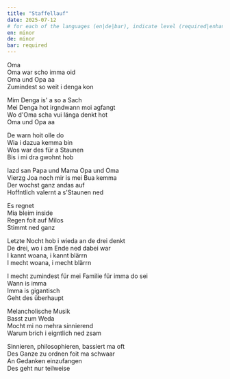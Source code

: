 ```yaml
---
title: "Staffellauf"
date: 2025-07-12
# for each of the languages (en|de|bar), indicate level (required|enhancing|minor|none)
en: minor
de: minor
bar: required
---
```

Oma  
Oma war scho imma oid  
Oma und Opa aa  
Zumindest so weit i denga kon

Mim Denga is' a so a Sach  
Mei Denga hot irgndwann moi agfangt  
Wo d'Oma scha vui länga denkt hot  
Oma und Opa aa

De warn hoit olle do  
Wia i dazua kemma bin  
Wos war des für a Staunen  
Bis i mi dra gwohnt hob

Iazd san Papa und Mama Opa und Oma  
Vierzg Joa noch mir is mei Bua kemma  
Der wochst ganz andas auf  
Hoffntlich valernt a s'Staunen ned

Es regnet  
Mia bleim inside  
Regen foit auf Milos  
Stimmt ned ganz

Letzte Nocht hob i wieda an de drei denkt  
De drei, wo i am Ende ned dabei war  
I kannt woana, i kannt blärrn  
I mecht woana, i mecht blärrn

I mecht zumindest für mei Familie für imma do sei  
Wann is imma  
Imma is gigantisch  
Geht des überhaupt

Melancholische Musik  
Basst zum Weda  
Mocht mi no mehra sinnierend  
Warum brich i eigntlich ned zsam

Sinnieren, philosophieren, bassiert ma oft  
Des Ganze zu ordnen foit ma schwaar  
An Gedanken einzufangen  
Des geht nur teilweise